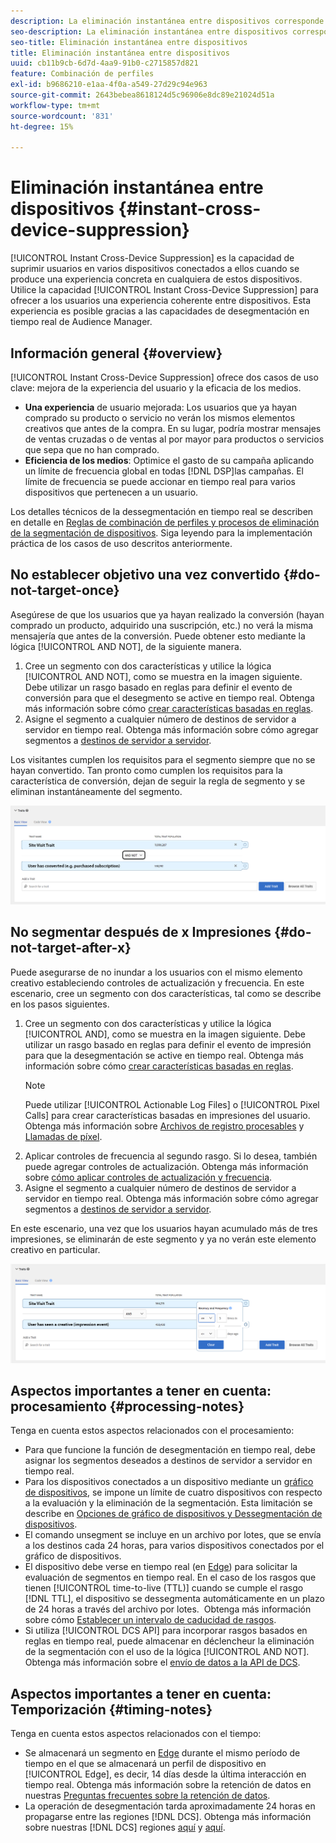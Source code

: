 ```yaml
---
description: La eliminación instantánea entre dispositivos corresponde a la capacidad de eliminar usuarios de varios dispositivos a la vez, siempre que los usuarios estén conectados a ellos, cuando en uno de los dispositivos se produce una experiencia particular. Utilice esta capacidad para ofrecer a los usuarios una experiencia coherente en distintos dispositivos. Esta experiencia es posible gracias a las capacidades de desegmentación en tiempo real de Audience Manager.
seo-description: La eliminación instantánea entre dispositivos corresponde a la capacidad de eliminar usuarios de varios dispositivos a la vez, siempre que los usuarios estén conectados a ellos, cuando en uno de los dispositivos se produce una experiencia particular. Utilice esta capacidad para ofrecer a los usuarios una experiencia coherente en distintos dispositivos. Esta experiencia es posible gracias a las capacidades de desegmentación en tiempo real de Audience Manager.
seo-title: Eliminación instantánea entre dispositivos
title: Eliminación instantánea entre dispositivos
uuid: cb11b9cb-6d7d-4aa9-91b0-c2715857d821
feature: Combinación de perfiles
exl-id: b9686210-e1aa-4f0a-a549-27d29c94e963
source-git-commit: 2643bebea8618124d5c96906e8dc89e21024d51a
workflow-type: tm+mt
source-wordcount: '831'
ht-degree: 15%

---
```


# Eliminación instantánea entre dispositivos {#instant-cross-device-suppression}

[!UICONTROL Instant Cross-Device Suppression] es la capacidad de suprimir usuarios en varios dispositivos conectados a ellos cuando se produce una experiencia concreta en cualquiera de estos dispositivos. Utilice la capacidad [!UICONTROL Instant Cross-Device Suppression] para ofrecer a los usuarios una experiencia coherente entre dispositivos. Esta experiencia es posible gracias a las capacidades de desegmentación en tiempo real de Audience Manager.

## Información general {#overview}

[!UICONTROL Instant Cross-Device Suppression] ofrece dos casos de uso clave: mejora de la experiencia del usuario y la eficacia de los medios.

* **Una experiencia** de usuario mejorada: Los usuarios que ya hayan comprado su producto o servicio no verán los mismos elementos creativos que antes de la compra. En su lugar, podría mostrar mensajes de ventas cruzadas o de ventas al por mayor para productos o servicios que sepa que no han comprado.
* **Eficiencia de los medios**: Optimice el gasto de su campaña aplicando un límite de frecuencia global en todas  [!DNL DSP]las campañas. El límite de frecuencia se puede accionar en tiempo real para varios dispositivos que pertenecen a un usuario.

Los detalles técnicos de la dessegmentación en tiempo real se describen en detalle en [Reglas de combinación de perfiles y procesos de eliminación de la segmentación de dispositivos](merge-rule-unsegment.md). Siga leyendo para la implementación práctica de los casos de uso descritos anteriormente.

## No establecer objetivo una vez convertido {#do-not-target-once}

Asegúrese de que los usuarios que ya hayan realizado la conversión (hayan comprado un producto, adquirido una suscripción, etc.) no verá la misma mensajería que antes de la conversión. Puede obtener esto mediante la lógica [!UICONTROL AND NOT], de la siguiente manera.

1. Cree un segmento con dos características y utilice la lógica [!UICONTROL AND NOT], como se muestra en la imagen siguiente. Debe utilizar un rasgo basado en reglas para definir el evento de conversión para que el desegmento se active en tiempo real. Obtenga más información sobre cómo [crear características basadas en reglas](../traits/create-onboarded-rule-based-traits.md).
2. Asigne el segmento a cualquier número de destinos de servidor a servidor en tiempo real. Obtenga más información sobre cómo agregar segmentos a [destinos de servidor a servidor](../destinations/add-edit-segments.md).

Los visitantes cumplen los requisitos para el segmento siempre que no se hayan convertido. Tan pronto como cumplen los requisitos para la característica de conversión, dejan de seguir la regla de segmento y se eliminan instantáneamente del segmento.

![](assets/and_not_use_case.png)

## No segmentar después de x Impresiones {#do-not-target-after-x}

Puede asegurarse de no inundar a los usuarios con el mismo elemento creativo estableciendo controles de actualización y frecuencia. En este escenario, cree un segmento con dos características, tal como se describe en los pasos siguientes.

1. Cree un segmento con dos características y utilice la lógica [!UICONTROL AND], como se muestra en la imagen siguiente. Debe utilizar un rasgo basado en reglas para definir el evento de impresión para que la desegmentación se active en tiempo real. Obtenga más información sobre cómo [crear características basadas en reglas](../traits/create-onboarded-rule-based-traits.md).
   >[!NOTE]
   >
   >Puede utilizar [!UICONTROL Actionable Log Files] o [!UICONTROL Pixel Calls] para crear características basadas en impresiones del usuario. Obtenga más información sobre [Archivos de registro procesables](../../integration/media-data-integration/actionable-log-files.md) y [Llamadas de píxel](../../integration/media-data-integration/impression-data-pixels.md).
2. Aplicar controles de frecuencia al segundo rasgo. Si lo desea, también puede agregar controles de actualización. Obtenga más información sobre [cómo aplicar controles de actualización y frecuencia](../segments/recency-and-frequency.md).
3. Asigne el segmento a cualquier número de destinos de servidor a servidor en tiempo real. Obtenga más información sobre cómo agregar segmentos a [destinos de servidor a servidor](../destinations/add-edit-segments.md).

En este escenario, una vez que los usuarios hayan acumulado más de tres impresiones, se eliminarán de este segmento y ya no verán este elemento creativo en particular.

![](assets/impressions_use_case.png)

## Aspectos importantes a tener en cuenta: procesamiento {#processing-notes}

Tenga en cuenta estos aspectos relacionados con el procesamiento:

* Para que funcione la función de desegmentación en tiempo real, debe asignar los segmentos deseados a destinos de servidor a servidor en tiempo real.
* Para los dispositivos conectados a un dispositivo mediante un [gráfico de dispositivos](profile-link-use-case.md#recommendations), se impone un límite de cuatro dispositivos con respecto a la evaluación y la eliminación de la segmentación. Esta limitación se describe en [Opciones de gráfico de dispositivos y Dessegmentación de dispositivos](merge-rule-unsegment.md#device-graph-options-unsegmentation). &#x200B;
* El comando unsegment se incluye en un archivo por lotes, que se envía a los destinos cada 24 horas, para varios dispositivos conectados por el gráfico de dispositivos.
* El dispositivo debe verse en tiempo real (en [Edge](../../reference/system-components/components-edge.md)) para solicitar la evaluación de segmentos en tiempo real. En el caso de los rasgos que tienen [!UICONTROL time-to-live (TTL)] cuando se cumple el rasgo [!DNL TTL], el dispositivo se dessegmenta automáticamente en un plazo de 24 horas a través del archivo por lotes. &#x200B; Obtenga más información sobre cómo [Establecer un intervalo de caducidad de rasgos](../traits/create-onboarded-rule-based-traits.md#set-expiration-interval).
* Si utiliza [!UICONTROL DCS API] para incorporar rasgos basados en reglas en tiempo real, puede almacenar en déclencheur la eliminación de la segmentación con el uso de la lógica [!UICONTROL AND NOT]. Obtenga más información sobre el [envío de datos a la API de DCS](../../api/dcs-intro/dcs-event-calls/dcs-url-send.md). &#x200B;

## Aspectos importantes a tener en cuenta: Temporización {#timing-notes}

Tenga en cuenta estos aspectos relacionados con el tiempo:

* Se almacenará un segmento en [Edge](../../reference/system-components/components-edge.md) durante el mismo período de tiempo en el que se almacenará un perfil de dispositivo en [!UICONTROL Edge], es decir, 14 días desde la última interacción en tiempo real. Obtenga más información sobre la retención de datos en nuestras [Preguntas frecuentes sobre la retención de datos](../../faq/faq-privacy.md#data-retention-faq).
* La operación de desegmentación tarda aproximadamente 24 horas en propagarse entre las regiones [!DNL DCS]. Obtenga más información sobre nuestras [!DNL DCS] regiones [aquí](../../reference/system-components/components-data-collection.md) y [aquí](../../api/dcs-intro/dcs-api-reference/dcs-regions.md).

